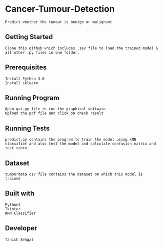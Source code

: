 # Cancer-Tumour-Detection

	Predict whether the tumour is benign or malignant

## Getting Started

	Clone this github which includes .sav file to load the trained model & all other .py files in one folder.

## Prerequisites

	Install Python 3.6 
	Install sklearn

## Running Program
	Open gui.py file to run the graphical software
	Upload the pdf file and click on check result

## Running Tests
	predict.py contains the program to train the model using KNN classifier and also test the model and calculate confusion matrix and test score.

## Dataset
	tumourdata.csv file contains the dataset on which this model is trained

## Built with 
	Python3
	Tkinter
	KNN Classifier

## Developer
	Tanish Sehgal 

